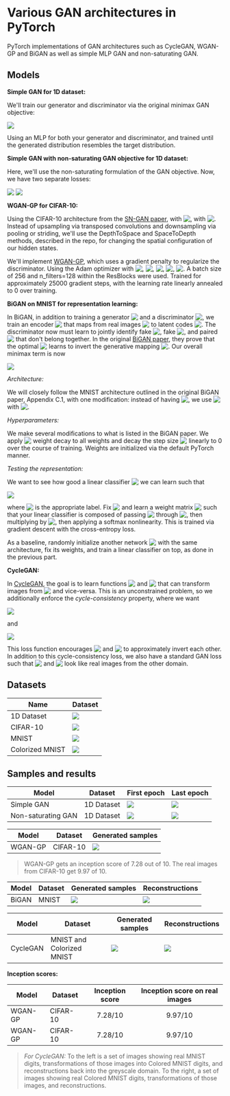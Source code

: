 # Various GAN architectures in PyTorch
PyTorch implementations of GAN architectures such as CycleGAN, WGAN-GP and BiGAN as well as simple MLP GAN and non-saturating GAN.

## Models

**Simple GAN for 1D dataset:**

We'll train our generator and discriminator via the original minimax GAN objective:

<img src="https://render.githubusercontent.com/render/math?math=min_{G} max_{D}\mathbb{E}_{x \sim p_{data}} [\log D(x)] %2B \mathbb{E}_{z \sim p(z)}[\log (1-D(G(z)))]" style="display:inline; margin-bottom:-2px;">

Using an MLP for both your generator and discriminator, and trained until the generated distribution resembles the target distribution.

**Simple GAN with non-saturating GAN objective for 1D dataset:**

Here, we'll use the non-saturating formulation of the GAN objective. Now, we have two separate losses:

<img src="https://render.githubusercontent.com/render/math?math=L^{(D)} = \mathbb{E}_{x\sim p_{data}} [\log D(x)] %2B \mathbb{E}_{z \sim p(z)}[\log (1-D(G(z)))]" style="display:inline; margin-bottom:-2px;">

<img src="https://render.githubusercontent.com/render/math?math=L^{(G)} = - \mathbb{E}_{z \sim p(z)} \log(D(G(z))" style="display:inline; margin-bottom:-2px;">

**WGAN-GP for CIFAR-10:**

Using the CIFAR-10 architecture from the [SN-GAN paper](https://arxiv.org/pdf/1802.05957.pdf), with <img src="https://render.githubusercontent.com/render/math?math=z \in \mathbb R ^{128}" style="display:inline; margin-bottom:-2px;">, with <img src="https://render.githubusercontent.com/render/math?math=z \sim \mathcal N (0, I_{128})" style="display:inline; margin-bottom:-2px;">. Instead of upsampling via transposed convolutions and downsampling via pooling or striding, we'll use the DepthToSpace and SpaceToDepth methods, described in the repo, for changing the spatial configuration of our hidden states.

We'll implement [WGAN-GP](https://arxiv.org/abs/1704.00028), which uses a gradient penalty to regularize the discriminator. Using the Adam optimizer with <img src="https://render.githubusercontent.com/render/math?math=\alpha = 2e-4" style="display:inline; margin-bottom:-2px;">, <img src="https://render.githubusercontent.com/render/math?math=\beta_1 = 0" style="display:inline; margin-bottom:-2px;">, <img src="https://render.githubusercontent.com/render/math?math=\beta_2 = 0.9" style="display:inline; margin-bottom:-2px;">, <img src="https://render.githubusercontent.com/render/math?math=\lambda = 10" style="display:inline; margin-bottom:-2px;">, <img src="https://render.githubusercontent.com/render/math?math=n_{critic} = 5" style="display:inline; margin-bottom:-2px;">. A batch size of 256 and n_filters=128 within the ResBlocks were used. Trained for approximately 25000 gradient steps, with the learning rate linearly annealed to 0 over training.

**BiGAN on MNIST for representation learning:**

In BiGAN, in addition to training a generator <img src="https://render.githubusercontent.com/render/math?math=G" style="display:inline; margin-bottom:-2px;"> and a discriminator <img src="https://render.githubusercontent.com/render/math?math=D" style="display:inline; margin-bottom:-2px;">, we train an encoder <img src="https://render.githubusercontent.com/render/math?math=E" style="display:inline; margin-bottom:-2px;"> that maps from real images <img src="https://render.githubusercontent.com/render/math?math=x" style="display:inline; margin-bottom:-2px;"> to latent codes <img src="https://render.githubusercontent.com/render/math?math=z" style="display:inline; margin-bottom:-2px;">. The discriminator now must learn to jointly identify fake <img src="https://render.githubusercontent.com/render/math?math=z" style="display:inline; margin-bottom:-2px;">, fake <img src="https://render.githubusercontent.com/render/math?math=x" style="display:inline; margin-bottom:-2px;">, and paired <img src="https://render.githubusercontent.com/render/math?math=(x, z)" style="display:inline; margin-bottom:-2px;"> that don't belong together. In the original [BiGAN paper](https://arxiv.org/pdf/1605.09782.pdf), they prove that the optimal <img src="https://render.githubusercontent.com/render/math?math=E" style="display:inline; margin-bottom:-2px;"> learns to invert the generative mapping <img src="https://render.githubusercontent.com/render/math?math=G: z \rightarrow x" style="display:inline; margin-bottom:-2px;">. Our overall minimax term is now

<img src="https://render.githubusercontent.com/render/math?math=V(D, E, G) = \mathbb{E}_{x \sim p_x}[\mathbb{E}_{z \sim p_E(\cdot | x)}[\log D(x, z)]] %2B \mathbb{E}_{z \sim p_z}[\mathbb{E}_{x \sim p_G(\cdot | z)}[\log (1 - D(x, z))]]" style="display:inline; margin-bottom:-2px;">

*Architecture:*

We will closely follow the MNIST architecture outlined in the original BiGAN paper, Appendix C.1, with one modification: instead of having <img src="https://render.githubusercontent.com/render/math?math=z \sim \text{Uniform}[-1, 1]" style="display:inline; margin-bottom:-2px;">, we use <img src="https://render.githubusercontent.com/render/math?math=z \sim \mathcal N (0, 1)" style="display:inline; margin-bottom:-2px;"> with <img src="https://render.githubusercontent.com/render/math?math=z \in \mathbb R ^{50}" style="display:inline; margin-bottom:-2px;">. 

*Hyperparameters:*

We make several modifications to what is listed in the BiGAN paper. We apply <img src="https://render.githubusercontent.com/render/math?math=l_2" style="display:inline; margin-bottom:-2px;"> weight decay to all weights and decay the step size <img src="https://render.githubusercontent.com/render/math?math=\alpha" style="display:inline; margin-bottom:-2px;"> linearly to 0 over the course of training. Weights are initialized via the default PyTorch manner.


*Testing the representation:*

We want to see how good a linear classifier <img src="https://render.githubusercontent.com/render/math?math=L" style="display:inline; margin-bottom:-2px;"> we can learn such that 

<img src="https://render.githubusercontent.com/render/math?math=y \approx L(E(x))" style="display:inline; margin-bottom:-2px;">

where <img src="https://render.githubusercontent.com/render/math?math=y" style="display:inline; margin-bottom:-2px;"> is the appropriate label. Fix <img src="https://render.githubusercontent.com/render/math?math=E" style="display:inline; margin-bottom:-2px;"> and learn a weight matrix <img src="https://render.githubusercontent.com/render/math?math=W" style="display:inline; margin-bottom:-2px;"> such that your linear classifier is composed of passing <img src="https://render.githubusercontent.com/render/math?math=x" style="display:inline; margin-bottom:-2px;"> through <img src="https://render.githubusercontent.com/render/math?math=E" style="display:inline; margin-bottom:-2px;">, then multiplying by <img src="https://render.githubusercontent.com/render/math?math=W" style="display:inline; margin-bottom:-2px;">, then applying a softmax nonlinearity. This is trained via gradient descent with the cross-entropy loss.

As a baseline, randomly initialize another network <img src="https://render.githubusercontent.com/render/math?math=E_{random}" style="display:inline; margin-bottom:-2px;"> with the same architecture, fix its weights, and train a linear classifier on top, as done in the previous part.


**CycleGAN:**

In [CycleGAN](https://arxiv.org/pdf/1703.10593.pdf), the goal is to learn functions <img src="https://render.githubusercontent.com/render/math?math=F" style="display:inline; margin-bottom:-2px;"> and <img src="https://render.githubusercontent.com/render/math?math=G" style="display:inline; margin-bottom:-2px;"> that can transform images from <img src="https://render.githubusercontent.com/render/math?math=X \rightarrow Y" style="display:inline; margin-bottom:-2px;"> and vice-versa. This is an unconstrained problem, so we additionally enforce the *cycle-consistency* property, where we want 

<img src="https://render.githubusercontent.com/render/math?math=x \approx G(F(x))" style="display:inline; margin-bottom:-2px;">

and  

<img src="https://render.githubusercontent.com/render/math?math=y \approx F(G(x))" style="display:inline; margin-bottom:-2px;">

This loss function encourages <img src="https://render.githubusercontent.com/render/math?math=F" style="display:inline; margin-bottom:-2px;"> and <img src="https://render.githubusercontent.com/render/math?math=G" style="display:inline; margin-bottom:-2px;"> to approximately invert each other. In addition to this cycle-consistency loss, we also have a standard GAN loss such that <img src="https://render.githubusercontent.com/render/math?math=F(x)" style="display:inline; margin-bottom:-2px;"> and <img src="https://render.githubusercontent.com/render/math?math=G(y)" style="display:inline; margin-bottom:-2px;"> look like real images from the other domain. 


## Datasets

| Name | Dataset |
|------|---------|
| 1D Dataset     |  ![](images/datasets/1d_dataset.png)       |
| CIFAR-10     |  ![](images/datasets/cifar.png)       |
| MNIST     |  ![](images/datasets/mnist.png)       |
| Colorized MNIST     |  ![](images/datasets/colorized_mnist.png)       |


## Samples and results

| Model | Dataset | First epoch |  Last epoch |
|------|---------|---------|---------|
| Simple GAN         | 1D Dataset  |  ![](images/samples/1d_gan_first_epoch.png)| ![](images/samples/1d_gan_last_epoch.png)|
| Non-saturating GAN | 1D Dataset  |  ![](images/samples/1d_gan2_first_epoch.png)| ![](images/samples/1d_gan2_last_epoch.png)|

| Model | Dataset | Generated samples |
|------|---------|---------|
| WGAN-GP  | CIFAR-10 |  ![](images/samples/wgan_gp_cifar.png)|

> WGAN-GP gets an inception score of 7.28 out of 10. The real images from CIFAR-10 get 9.97 of 10.

| Model | Dataset | Generated samples | Reconstructions |
|------|---------|---------|---------|
| BiGAN  | MNIST |  ![](images/samples/bigan_samples.png)|  ![](images/samples/colorized_mnist_cyclegan.png)|


| Model | Dataset | Generated samples | Reconstructions |
|------|---------|---------|---------|
| CycleGAN  | MNIST and Colorized MNIST |  ![](images/samples/mnist_cyclegan.png)|  ![](images/samples/colorized_mnist_cyclegan.png)|


**Inception scores:**

| Model | Dataset | Inception score | Inception score on real images |
|------|---------|:---------:|:---------:|
| WGAN-GP  | CIFAR-10 | 7.28/10 | 9.97/10 |
| WGAN-GP  | CIFAR-10 | 7.28/10 | 9.97/10 |



> *For CycleGAN:* To the left is a set of images showing real MNIST digits, transformations of those images into Colored MNIST digits, and reconstructions back into the greyscale domain. To the right, a set of images showing real Colored MNIST digits, transformations of those images, and reconstructions.

